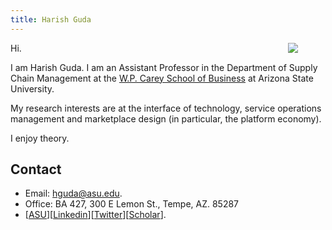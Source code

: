 ```yaml
---
title: Harish Guda
---
```


[<img src="/index-files/harish-guda-2017.jpg" style="max-width:30%;min-width:60px;float:right;" />](https://harishguda.me/about/)


Hi. 

I am Harish Guda. I am an Assistant Professor in the Department of Supply Chain Management at the [W.P. Carey School of Business](https://wpcarey.asu.edu) at Arizona State University. 

My research interests are at the interface of technology, service operations management and marketplace design (in particular, the platform economy). 

I enjoy theory. 

## Contact

- Email: hguda@asu.edu.
- Office: BA 427, 300 E Lemon St., Tempe, AZ. 85287
- [[ASU](https://isearch.asu.edu/profile/3485205)][[Linkedin](https://www.linkedin.com/in/harish-guda/)][[Twitter](https://twitter.com/harish_guda)][[Scholar](https://scholar.google.com/citations?user=F_gEBogAAAAJ&hl=en&authuser=1)].
